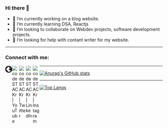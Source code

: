 ### Hi there 👋



- 🔭 I’m currently working on a blog website.
- 🌱 I’m currently learning DSA, Reactjs
- 👯 I’m looking to collaborate on Webdev projects, software development projects.
- 🤔 I’m looking for help with contant writer for my website.

---
### Connect with me:

[<img align="left" alt="codeSTACKr.com" width="22px" src="https://raw.githubusercontent.com/iconic/open-iconic/master/svg/globe.svg" />][website]
[<img align="left" alt="codeSTACKr | YouTube" width="22px" src="https://cdn.jsdelivr.net/npm/simple-icons@v3/icons/facebook.svg" />][facebook]
[<img align="left" alt="codeSTACKr | Twitter" width="22px" src="https://cdn.jsdelivr.net/npm/simple-icons@v3/icons/twitter.svg" />][twitter]
[<img align="left" alt="codeSTACKr | LinkedIn" width="22px" src="https://cdn.jsdelivr.net/npm/simple-icons@v3/icons/linkedin.svg" />][linkedin]
[<img align="left" alt="codeSTACKr | Instagram" width="22px" src="https://cdn.jsdelivr.net/npm/simple-icons@v3/icons/instagram.svg" />][instagram]


---


[![Anurag's GitHub stats](https://github-readme-stats.vercel.app/api?username=Siddhantmi)](https://github.com/Siddhantmi/github-readme-stats)

---

[![Top Langs](https://github-readme-stats.vercel.app/api/top-langs/?username=Siddhantmi)](https://github.com/Siddhantmi/github-readme-stats)


[website]: https://siddhantmishra.netlify.com
[twitter]: https://twitter.com/codeSTACKr
[facebook]:https://www.facebook.com/siddhantmishra949
[instagram]:https://www.instagram.com/siddhant_mi/
[linkedin]: https://www.linkedin.com/in/siddhantmishra7459/

